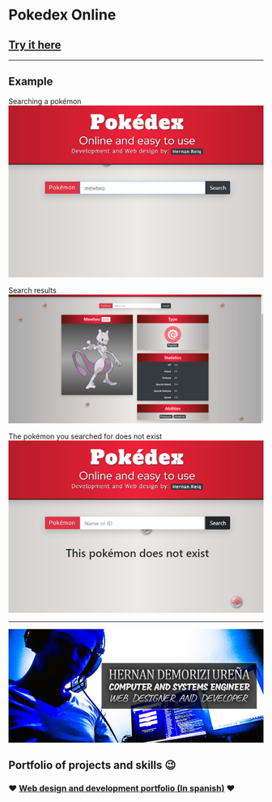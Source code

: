 # Pokedex Online
## [Try it here](https://hernanreiq.github.io/Pokedex-Online/)
___
## Example
Searching a pokémon
![Search](./doc/search.jpg)

Search results
![Result](./doc/result.jpg)

The pokémon you searched for does not exist
![Does no exist](./doc/does-not-exist.jpg)
___
![Hernan Virgilio Demorizi Ureña](https://raw.githubusercontent.com/hernanreiq/hernanreiq/master/img/header.jpg)
## Portfolio of projects and skills :wink:
### :heart: [Web design and development portfolio (In spanish)](https://bit.ly/hernanreiq) :heart: